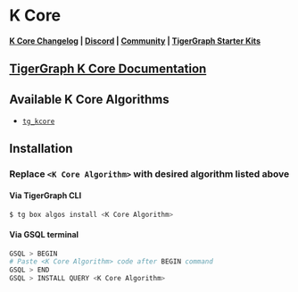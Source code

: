
# K Core

#### [K Core Changelog](https://github.com/karimsaraipour/gsql-graph-algorithms/blob/master/algorithms/Community/k_core/CHANGELOG.md) | [Discord](https://discord.gg/vFbmPyvJJN) | [Community](https://community.tigergraph.com) | [TigerGraph Starter Kits](https://github.com/zrougamed/TigerGraph-Starter-Kits-Parser)

## [TigerGraph K Core Documentation](https://docs.tigergraph.com/tigergraph-platform-overview/graph-algorithm-library#k-core-decomposition)

## Available K Core Algorithms 

* [`tg_kcore`](https://github.com/karimsaraipour/gsql-graph-algorithms/blob/master/algorithms/Community/k_core/tg_kcore.gsql)

## Installation 

### Replace `<K Core Algorithm>` with desired algorithm listed above 

#### Via TigerGraph CLI

```bash
$ tg box algos install <K Core Algorithm>
```

#### Via GSQL terminal

```bash
GSQL > BEGIN
# Paste <K Core Algorithm> code after BEGIN command
GSQL > END 
GSQL > INSTALL QUERY <K Core Algorithm>
```